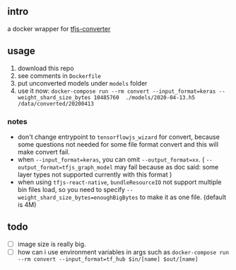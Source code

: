 ## intro
a docker wrapper for [tfjs-converter](https://github.com/tensorflow/tfjs/blob/master/tfjs-converter/README.md)

## usage
1. download this repo
1. see comments in `Dockerfile`
1. put unconverted models under `models` folder
1. use it now: `docker-compose run --rm convert --input_format=keras --weight_shard_size_bytes 10485760  ./models/2020-04-13.h5 /data/converted/20200413`

### notes
- don't change entrypoint to `tensorflowjs_wizard` for convert, because some questions not needed for some file format convert and this will make convert fail.
- when `--input_format=keras`, you can omit `--output_format=xx`. ( `--output_format=tfjs_graph_model` may fail because as doc said: some layer types not supported currently with this format )
- when using `tfjs-react-native`, `bundleResourceIO` not support multiple bin files load, so you need to specify `--weight_shard_size_bytes=enoughBigBytes` to make it as one file. (default is 4M)

## todo
- [ ] image size is really big.
- [ ] how can i use environment variables in args such as `docker-compose run --rm convert --input_format=tf_hub $in/[name] $out/[name]`
